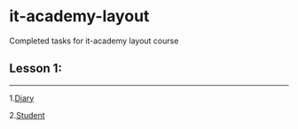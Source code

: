 # it-academy-layout
Completed tasks for it-academy layout course

## Lesson 1:
---
1.[Diary](https://lchernik.github.io/it-academy-layout/student/summary.html)

2.[Student](https://lchernik.github.io/it-academy-layout/diary/index.html)
